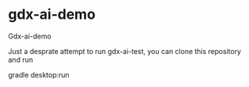 # gdx-ai-demo
Gdx-ai-demo

Just a desprate attempt to run gdx-ai-test, you can clone this repository and run 

gradle desktop:run 
